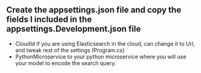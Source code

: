 ## Create the appsettings.json file and copy the fields I included in the appsettings.Development.json file
- CloudId if you are using Elasticsearch in the cloud, can change it to Url, and tweak rest of the settings (Program.cs)
- PythonMicroservice to your python microservice where you will use your model to encode the search query.